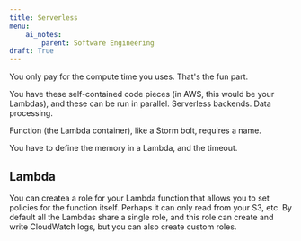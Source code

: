 ```yaml
---
title: Serverless
menu: 
    ai_notes:
        parent: Software Engineering
draft: True
---
```

You only pay for the compute time you uses. That's the fun part. 

You have these self-contained code pieces (in AWS, this would be your Lambdas),
and these can be run in parallel. Serverless backends. Data processing. 

Function (the Lambda container), like a Storm bolt, requires a name.

You have to define the memory in a Lambda, and the timeout. 

## Lambda

You can createa a role for your Lambda function that allows you to set policies
for the function itself. Perhaps it can only read from your S3, etc. By default
all the Lambdas share a single role, and this role can create and write
CloudWatch logs, but you can also create custom roles.





